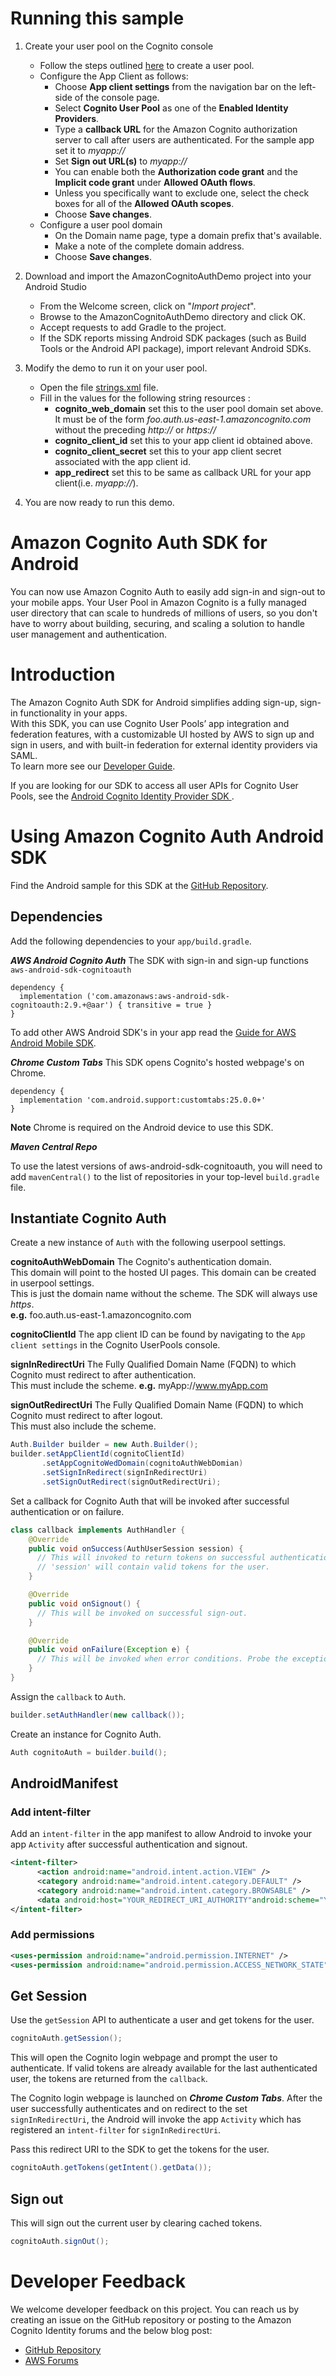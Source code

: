 # Running this sample

1. Create your user pool on the Cognito console
   - Follow the steps outlined [here](https://github.com/awslabs/aws-sdk-android-samples/blob/master/AmazonCognitoYourUserPoolsDemo/README.md#running-amazoncognitoyouruserpoolsdemo) to create a user pool.
   - Configure the App Client as follows:
      - Choose __App client settings__ from the navigation bar on the left-side of the console page.
      - Select __Cognito User Pool__ as one of the __Enabled Identity Providers__.
      - Type a __callback URL__ for the Amazon Cognito authorization server to call after users are authenticated. For the sample app set it to _myapp://_
      - Set __Sign out URL(s)__ to _myapp://_
      - You can enable both the __Authorization code grant__ and the __Implicit code grant__ under __Allowed OAuth flows__.
      - Unless you specifically want to exclude one, select the check boxes for all of the __Allowed OAuth scopes__.
      - Choose __Save changes__.
   - Configure a user pool domain
      - On the Domain name page, type a domain prefix that's available.
      - Make a note of the complete domain address.
      - Choose __Save changes__.

2. Download and import the AmazonCognitoAuthDemo project into your Android Studio
   - From the Welcome screen, click on "_Import project_".
   - Browse to the AmazonCognitoAuthDemo directory and click OK.
   - Accept requests to add Gradle to the project.
   - If the SDK reports missing Android SDK packages (such as Build Tools or the Android API package), import relevant Android SDKs.
      
3. Modify the demo to run it on your user pool.
   - Open the file [strings.xml](app/src/main/res/values/strings.xml) file.
   - Fill in the values for the following string resources : 
      * __cognito_web_domain__ set this to the user pool domain set above. It must be of the form _foo.auth.us-east-1.amazoncognito.com_ without the preceding _http://_ or _https://_
      * __cognito_client_id__ set this to your app client id obtained above.
      * __cognito_client_secret__ set this to your app client secret associated with the app client id.
      * __app_redirect__ set this to be same as callback URL for your app client(i.e. _myapp://_).

4. You are now ready to run this demo.


# Amazon Cognito Auth SDK for Android
You can now use Amazon Cognito Auth to easily add sign-in and sign-out to your mobile apps. Your User Pool in Amazon Cognito is a fully managed user directory that can scale to hundreds of millions of users, so you don't have to worry about building, securing, and scaling a solution to handle user management and authentication.

# Introduction
The Amazon Cognito Auth SDK for Android simplifies adding sign-up, sign-in functionality in your apps.<br/>
With this SDK, you can use Cognito User Pools’ app integration and federation features, with a customizable UI hosted by AWS to sign up and sign in users, and with built-in federation for external identity providers via SAML.<br/>
To learn more see our [Developer Guide](http://docs.aws.amazon.com/cognito/latest/developerguide/what-is-amazon-cognito.html). <br/>

If you are looking for our SDK to access all user APIs for Cognito User Pools, see the [Android Cognito Identity Provider SDK ](https://github.com/aws/aws-sdk-android/tree/master/aws-android-sdk-cognitoidentityprovider).

# Using Amazon Cognito Auth Android SDK
Find the Android sample for this SDK at the [GitHub Repository](https://github.com/awslabs/aws-sdk-android-samples/tree/master/AmazonCognitoAuthDemo).

## Dependencies
Add the following dependencies to your `app/build.gradle`.
<br/>

***AWS Android Cognito Auth*** The SDK with sign-in and sign-up functions `aws-android-sdk-cognitoauth`
```
dependency {
  implementation ('com.amazonaws:aws-android-sdk-cognitoauth:2.9.+@aar') { transitive = true }
}
```
To add other AWS Android SDK's in your app read the [Guide for AWS Android Mobile SDK](http://docs.aws.amazon.com/mobile/sdkforandroid/developerguide/setup.html).
<br/>

***Chrome Custom Tabs*** This SDK opens Cognito's hosted webpage's on Chrome.<br/>
```
dependency {
  implementation 'com.android.support:customtabs:25.0.0+'
}
```
**Note** Chrome is required on the Android device to use this SDK.

***Maven Central Repo***

To use the latest versions of aws-android-sdk-cognitoauth, you will need to add `mavenCentral()` to the list of repositories in your top-level `build.gradle` file.

## Instantiate Cognito Auth
Create a new instance of `Auth` with the following userpool settings.

**cognitoAuthWebDomain** The Cognito's authentication domain. <br/>This domain will point to the hosted UI pages. This domain can be created in userpool settings.<br/>This is just the domain name without the scheme. The SDK will always use *https*. <br/>**e.g.** foo.auth.us-east-1.amazoncognito.com

**cognitoClientId** The app client ID can be found by navigating to the `App client settings` in the Cognito UserPools console.

**signInRedirectUri** The Fully Qualified Domain Name (FQDN) to which Cognito must redirect to after authentication.<br/>
This must include the scheme. **e.g.** myApp://www.myApp.com

**signOutRedirectUri** The Fully Qualified Domain Name (FQDN) to which Cognito must redirect to after logout.<br/>This must also include the scheme.

```java
Auth.Builder builder = new Auth.Builder();
builder.setAppClientId(cognitoClientId)
       .setAppCognitoWedDomain(cognitoAuthWebDomian)
       .setSignInRedirect(signInRedirectUri)
       .setSignOutRedirect(signOutRedirectUri);
```
Set a callback for Cognito Auth that will be invoked after successful authentication or on failure.
```java
class callback implements AuthHandler {
    @Override
    public void onSuccess(AuthUserSession session) {
      // This will invoked to return tokens on successful authentication or when valid tokens are available locally.
      // 'session' will contain valid tokens for the user.
    }

    @Override
    public void onSignout() {
      // This will be invoked on successful sign-out.
    }

    @Override
    public void onFailure(Exception e) {
      // This will be invoked when error conditions. Probe the exception to get the exception details.
    }
}
```
Assign the `callback` to `Auth`.
```java
builder.setAuthHandler(new callback());
```
Create an instance for Cognito Auth.
```java
Auth cognitoAuth = builder.build();
```
## AndroidManifest
### Add intent-filter
Add an `intent-filter` in the app manifest to allow Android to invoke your app `Activity` after successful authentication and signout.<br/>
```xml
<intent-filter>
      <action android:name="android.intent.action.VIEW" />
      <category android:name="android.intent.category.DEFAULT" />
      <category android:name="android.intent.category.BROWSABLE" />
      <data android:host="YOUR_REDIRECT_URI_AUTHORITY"android:scheme="YOUR_REDIRECT_SCHEME"/>
</intent-filter>
```
### Add permissions
```xml
<uses-permission android:name="android.permission.INTERNET" />
<uses-permission android:name="android.permission.ACCESS_NETWORK_STATE" />
```
## Get Session
Use the `getSession` API to authenticate a user and get tokens for the user.<br/>
```java
cognitoAuth.getSession();
```
This will open the Cognito login webpage and prompt the user to authenticate.
If valid tokens are already available for the last authenticated user, the tokens are returned from the `callback`.

The Cognito login webpage is launched on ***Chrome Custom Tabs***. After the user successfully authenticates and on redirect to the set `signInRedirectUri`, the Android will invoke the app `Activity` which has registered an `intent-filter` for `signInRedirectUri`.

Pass this redirect URI to the SDK to get the tokens for the user.<br/>
```java
cognitoAuth.getTokens(getIntent().getData());
```
## Sign out
This will sign out the current user by clearing cached tokens.<br/>
```java
cognitoAuth.signOut();
```
# Developer Feedback
We welcome developer feedback on this project. You can reach us by creating an issue on the GitHub repository or posting to the Amazon Cognito Identity forums and the below blog post:<br/>
* [GitHub Repository](https://github.com/aws/aws-sdk-android/tree/master/aws-android-sdk-cognitoauth)
* [AWS Forums](https://forums.aws.amazon.com/index.jspa)
